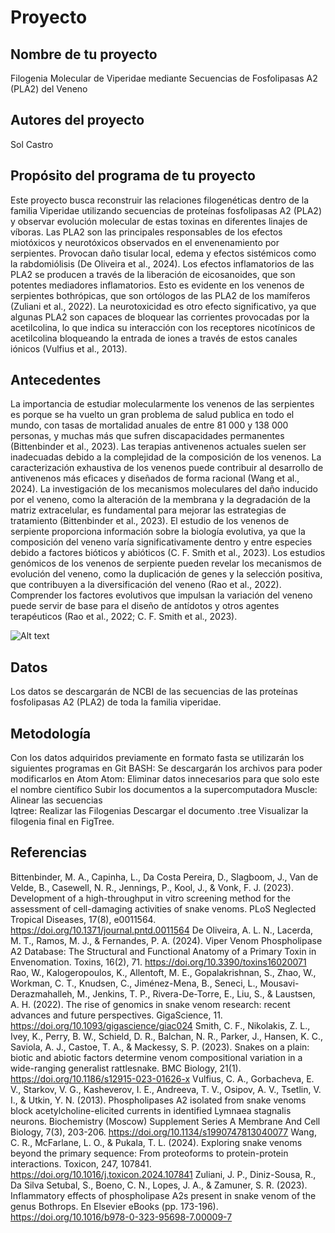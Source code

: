 # Proyecto 
## Nombre de tu proyecto
Filogenia Molecular de Viperidae mediante Secuencias de Fosfolipasas A2 (PLA2) del Veneno

## Autores del proyecto
Sol Castro

## Propósito del programa de tu proyecto
Este proyecto busca reconstruir las relaciones filogenéticas dentro de la familia Viperidae utilizando secuencias de proteínas fosfolipasas A2 (PLA2) y observar evolución molecular de estas toxinas en diferentes linajes de víboras. Las PLA2 son las principales responsables de los efectos miotóxicos y neurotóxicos observados en el envenenamiento por serpientes. Provocan daño tisular local, edema y efectos sistémicos como la rabdomiólisis (De Oliveira et al., 2024). Los efectos inflamatorios de las PLA2 se producen a través de la liberación de eicosanoides, que son potentes mediadores inflamatorios. Esto es evidente en los venenos de serpientes bothrópicas, que son ortólogos de las PLA2 de los mamíferos (Zuliani et al., 2022). La neurotoxicidad es otro efecto significativo, ya que algunas PLA2 son capaces de bloquear las corrientes provocadas por la acetilcolina, lo que indica su interacción con los receptores nicotínicos de acetilcolina bloqueando la entrada de iones a través de estos canales iónicos (Vulfius et al., 2013).
## Antecedentes
La importancia de estudiar molecularmente los venenos de las serpientes es porque se ha vuelto un gran problema de salud publica en todo el mundo, con tasas de mortalidad anuales de entre 81 000 y 138 000 personas, y muchas más que sufren discapacidades permanentes (Bittenbinder et al., 2023). Las terapias antivenenos actuales suelen ser inadecuadas debido a la complejidad de la composición de los venenos. La caracterización exhaustiva de los venenos puede contribuir al desarrollo de antivenenos más eficaces y diseñados de forma racional (Wang et al., 2024). La investigación de los mecanismos moleculares del daño inducido por el veneno, como la alteración de la membrana y la degradación de la matriz extracelular, es fundamental para mejorar las estrategias de tratamiento (Bittenbinder et al., 2023). El estudio de los venenos de serpiente proporciona información sobre la biología evolutiva, ya que la composición del veneno varía significativamente dentro y entre especies debido a factores bióticos y abióticos (C. F. Smith et al., 2023). Los estudios genómicos de los venenos de serpiente pueden revelar los mecanismos de evolución del veneno, como la duplicación de genes y la selección positiva, que contribuyen a la diversificación del veneno (Rao et al., 2022). Comprender los factores evolutivos que impulsan la variación del veneno puede servir de base para el diseño de antídotos y otros agentes terapéuticos (Rao et al., 2022; C. F. Smith et al., 2023).

![Alt text](https://cdn.agenciasinc.es/var/ezwebin_site/storage/images/_aliases/img_1col/noticias/asi-evoluciono-el-veneno-de-las-cobras-escupidoras-como-mecanismo-de-defensa/8557053-4-esl-MX/Asi-evoluciono-el-veneno-de-las-cobras-escupidoras-como-mecanismo-de-defensa.jpg) 

## Datos 
Los datos se descargarán de NCBI de las secuencias de las proteínas fosfolipasas A2 (PLA2) de toda la familia viperidae.
## Metodología
Con los datos adquiridos previamente en formato fasta se utilizarán los siguientes programas en Git BASH: 
Se descargarán los archivos para poder modificarlos en Atom
Atom: Eliminar datos innecesarios para que solo este el nombre científico
Subir los documentos a la supercomputadora 
Muscle: Alinear las secuencias  
Iqtree: Realizar las Filogenias 
Descargar el documento .tree 
Visualizar la filogenia final en FigTree.

## Referencias 
Bittenbinder, M. A., Capinha, L., Da Costa Pereira, D., Slagboom, J., Van de Velde, B., Casewell, N. R., Jennings, P., Kool, J., & Vonk, F. J. (2023). Development of a high-throughput in vitro screening method for the assessment of cell-damaging activities of snake venoms. PLoS Neglected Tropical Diseases, 17(8), e0011564. https://doi.org/10.1371/journal.pntd.0011564
De Oliveira, A. L. N., Lacerda, M. T., Ramos, M. J., & Fernandes, P. A. (2024). Viper Venom Phospholipase A2 Database: The Structural and Functional Anatomy of a Primary Toxin in Envenomation. Toxins, 16(2), 71. https://doi.org/10.3390/toxins16020071
Rao, W., Kalogeropoulos, K., Allentoft, M. E., Gopalakrishnan, S., Zhao, W., Workman, C. T., Knudsen, C., Jiménez-Mena, B., Seneci, L., Mousavi-Derazmahalleh, M., Jenkins, T. P., Rivera-De-Torre, E., Liu, S., & Laustsen, A. H. (2022). The rise of genomics in snake venom research: recent advances and future perspectives. GigaScience, 11. https://doi.org/10.1093/gigascience/giac024
Smith, C. F., Nikolakis, Z. L., Ivey, K., Perry, B. W., Schield, D. R., Balchan, N. R., Parker, J., Hansen, K. C., Saviola, A. J., Castoe, T. A., & Mackessy, S. P. (2023). Snakes on a plain: biotic and abiotic factors determine venom compositional variation in a wide-ranging generalist rattlesnake. BMC Biology, 21(1). https://doi.org/10.1186/s12915-023-01626-x
Vulfius, C. A., Gorbacheva, E. V., Starkov, V. G., Kasheverov, I. E., Andreeva, T. V., Osipov, A. V., Tsetlin, V. I., & Utkin, Y. N. (2013). Phospholipases A2 isolated from snake venoms block acetylcholine-elicited currents in identified Lymnaea stagnalis neurons. Biochemistry (Moscow) Supplement Series A Membrane And Cell Biology, 7(3), 203-206. https://doi.org/10.1134/s1990747813040077
Wang, C. R., McFarlane, L. O., & Pukala, T. L. (2024). Exploring snake venoms beyond the primary sequence: From proteoforms to protein-protein interactions. Toxicon, 247, 107841. https://doi.org/10.1016/j.toxicon.2024.107841
Zuliani, J. P., Diniz-Sousa, R., Da Silva Setubal, S., Boeno, C. N., Lopes, J. A., & Zamuner, S. R. (2023). Inflammatory effects of phospholipase A2s present in snake venom of the genus Bothrops. En Elsevier eBooks (pp. 173-196). https://doi.org/10.1016/b978-0-323-95698-7.00009-7

